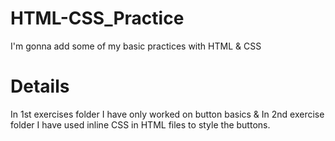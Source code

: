 # HTML-CSS_Practice
I'm gonna add some of my basic practices with HTML & CSS

# Details
In 1st exercises folder I have only worked on button basics & In 2nd exercise folder I have used inline CSS in HTML files to style the buttons.
